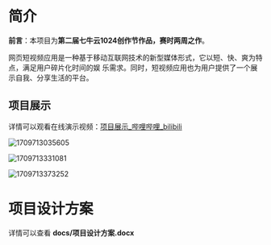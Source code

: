 # 简介

**前言**：本项目为**第二届七牛云1024创作节作品，赛时两周之作**。

网页短视频应用是一种基于移动互联网技术的新型媒体形式，它以短、快、爽为特点，满足用户碎片化时间的娱
乐需求。同时，短视频应用也为用户提供了一个展示自我、分享生活的平台。

## 项目展示

详情可以观看在线演示视频：[项目展示_哔哩哔哩_bilibili](https://www.bilibili.com/video/BV1Tw411x7hS/?vd_source=b8bea409d0f122f12afd656c5ad3d412)

![1709713035605](assets/1709713035605.png)

![1709713331081](assets/1709713331081.png)

![1709713373252](assets/1709713373252.png)

# 项目设计方案

详情可以查看 **docs/项目设计方案.docx**

